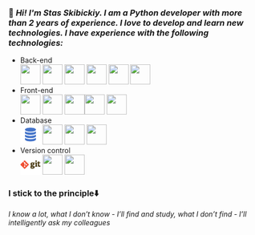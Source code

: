 ### 👋 _Hi! I'm Stas Skibickiy. I am a Python developer with more than 2 years of experience. I love to develop and learn new technologies. I have experience with the following technologies:_


- Back-end <br>
<img width="40" height="40" src="https://i.pinimg.com/originals/ca/00/60/ca0060f3414e6e20b75983acddafad53.gif"/> <img width="40" height="40" src="https://encrypted-tbn0.gstatic.com/images?q=tbn:ANd9GcQvV89itTjKIoztoMSACBd2Ky1vPErwZCN0oyTArdxKjfY_nXW2PboiViP4eCuoW8swuzI&usqp=CAU"/> <img width="40" height="40" src="https://encrypted-tbn0.gstatic.com/images?q=tbn:ANd9GcTZGirVfkduqiAfJAnCHBw78A3HYIv7pdMmIw&usqp=CAU"/> <img width="40" height="40" src="https://pbs.twimg.com/profile_images/3534818042/cb2fc8174648f5862d73efc33109e8ea_400x400.png"/> <img width="40" height="40" src="https://encrypted-tbn0.gstatic.com/images?q=tbn:ANd9GcRkoSiXALVlUCkVbUS3VIJPrHufnHETi73wEKiVhuEgdoCPlDaccJazHO8E1PDm7otxQmE&usqp=CAU"/> <img width="40" height="40" src="https://blog.skillfactory.ru/wp-content/uploads/2023/02/1_ihb6hdmaw48vjtbsjyhbzg-1830140.png"/> 
- Front-end <br>
<img width="40" height="40" src="https://encrypted-tbn0.gstatic.com/images?q=tbn:ANd9GcTh7HwVz9h18DrB8OeLJ1oUyWw6JPIBqfxDUEiFi_804PEIQxzvfuW5p0eQ3inRMifes4s&usqp=CAU"/> <img width="40" height="40" src="https://www.kindpng.com/picc/m/464-4640184_css3-png-download-css-icon-transparent-png.png"/> <img width="40" height="40"  src="https://png.pngitem.com/pimgs/s/171-1718042_javascript-logo-png-transparent-png.png"/><img width="40" height="40" src="https://encrypted-tbn0.gstatic.com/images?q=tbn:ANd9GcSKFc-j4yKb-Ask4w84T9OhZRJvBe1LiSiMe-0m22Gx0In9Kfru6NrkQ9t2Ya-_IaI_5qg&usqp=CAU"/> <img width="40" height="40" src="https://encrypted-tbn0.gstatic.com/images?q=tbn:ANd9GcTKrziAky3Ott_HE_xKCdMwemEkcJory4ll_Q&usqp=CAU"/> 
- Database <br>
<img width="40" height="40" src="https://raw.githubusercontent.com/github/explore/80688e429a7d4ef2fca1e82350fe8e3517d3494d/topics/sql/sql.png"/> <img width="40" height="40" src="https://cdn.freelogovectors.net/wp-content/uploads/2022/03/azure_sql_database_logo_freelogovectors.net_.png"/> <img width="40" height="40" src="https://www.nuget.org/profiles/SQLite/avatar?imageSize=512"/> <img width="40" height="40" src="https://encrypted-tbn0.gstatic.com/images?q=tbn:ANd9GcTmdp4WJDVZKqIb8_DX4S0P6x5fqKJdaDgsBS4HgGWUUGzzQxZ_h6vrhw9jWPLfXrl3R7I&usqp=CAU"/>
- Version control <br>
<img width="40" height="40" src="https://raw.githubusercontent.com/github/explore/80688e429a7d4ef2fca1e82350fe8e3517d3494d/topics/git/git.png"/> <img width="40" height="40" src="https://play-lh.googleusercontent.com/PCpXdqvUWfCW1mXhH1Y_98yBpgsWxuTSTofy3NGMo9yBTATDyzVkqU580bfSln50bFU"/> <img width="40" height="40" src="https://yt3.googleusercontent.com/R6P5skGdZJeM1bebvt3ILeU8k-9tiqE5T198RmBH8SoGXH2gk_Lk-45uZoq6X6pW4a4c9Sqn=s900-c-k-c0x00ffffff-no-rj"/>

### I stick to the principle⬇️
_I know a lot, what I don’t know - I’ll find and study, what I don’t find - I’ll intelligently ask my colleagues_
